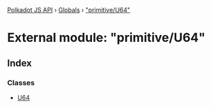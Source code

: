 [Polkadot JS API](../README.md) › [Globals](../globals.md) › ["primitive/U64"](_primitive_u64_.md)

# External module: "primitive/U64"

## Index

### Classes

* [U64](../classes/_primitive_u64_.u64.md)
